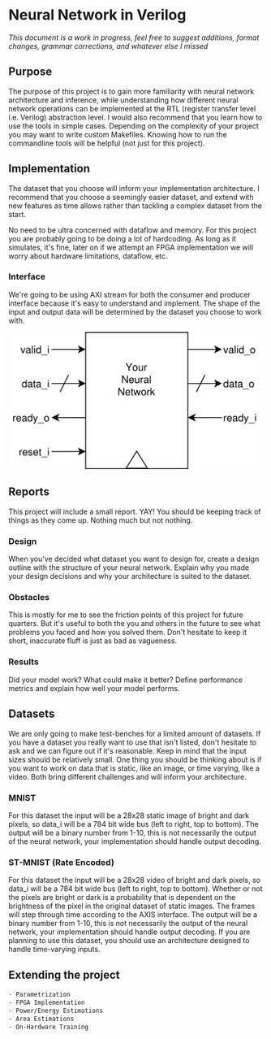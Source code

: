# Neural Network in Verilog

*This document is a work in progress, feel free to suggest additions, format changes, grammar corrections, and whatever else I missed*

## Purpose
The purpose of this project is to gain more familiarity with neural network architecture and inference, while understanding how different neural network operations can be implemented at the RTL (register transfer level i.e. Verilog) abstraction level. I would also recommend that you learn how to use the tools in simple cases. Depending on the complexity of your project you may want to write custom Makefiles. Knowing how to run the commandline tools will be helpful (not just for this project).

## Implementation
The dataset that you choose will inform your implementation architecture. I recommend that you choose a seemingly easier dataset,  and extend with new features as time allows rather than tackling a complex dataset from the start.

No need to be ultra concerned with dataflow and memory. For this project you are probably going to be doing a lot of hardcoding. As long as it simulates, it's fine, later on if we attempt an FPGA implementation we will worry about hardware limitations, dataflow, etc.

### Interface
We're going to be using AXI stream for both the consumer and producer interface because it's easy to understand and implement. The shape of the input and output data will be determined by the dataset you choose to work with.

![Interface Diagram](images/hardwareNN.png)

## Reports
This project will include a small report. YAY! You should be keeping track of things as they come up. Nothing much but not nothing.

### Design
When you've decided what dataset you want to design for, create a design outline with the structure of your neural network. Explain why you made your design decisions and why your architecture is suited to the dataset.

### Obstacles
This is mostly for me to see the friction points of this project for future quarters. But it's useful to both the you and others in the future to see what problems you faced and how you solved them. Don't hesitate to keep it short, inaccurate fluff is just as bad as vagueness.

### Results
Did your model work? What could make it better? Define performance metrics and explain how well your model performs.

## Datasets
We are only going to make test-benches for a limited amount of datasets. If you have a dataset you really want to use that isn't listed, don't hesitate to ask and we can figure out if it's reasonable. Keep in mind that the input sizes should be relatively small. One thing you should be thinking about is if you want to work on data that is static, like an image, or time varying, like a video. Both bring different challenges and will inform your architecture.

### MNIST
For this dataset the input will be a 28x28 static image of bright and dark pixels, so data\_i will be a 784 bit wide bus (left to right, top to bottom). The output will be a binary number from 1-10, this is not necessarily the output of the neural network, your implementation should handle output decoding.

### ST-MNIST (Rate Encoded)
For this dataset the input will be a 28x28 video of bright and dark pixels, so data\_i will be a 784 bit wide bus (left to right, top to bottom). Whether or not the pixels are bright or dark is a probability that is dependent on the brightness of the pixel in the original dataset of static images. The frames will step through time according to the AXIS interface. The output will be a binary number from 1-10, this is not necessarily the output of the neural network, your implementation should handle output decoding. If you are planning to use this dataset, you should use an architecture designed to handle time-varying inputs.

## Extending the project
    - Parametrization
    - FPGA Implementation
    - Power/Energy Estimations
    - Area Estimations
    - On-Hardware Training

